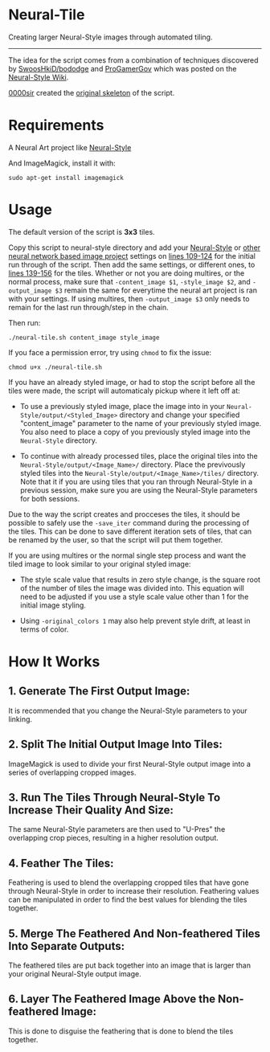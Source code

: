 # Neural-Tile
Creating larger Neural-Style images through automated tiling.

---
The idea for the script comes from a combination of techniques discovered by [SwoosHkiD/bododge](https://github.com/bododge) and [ProGamerGov](https://github.com/ProGamerGov) which was posted on the [Neural-Style Wiki](https://github.com/jcjohnson/neural-style/wiki/Techniques-For-Increasing-Image-Quality-Without-Buying-a-Better-GPU).

[0000sir](https://github.com/0000sir) created the [original skeleton](https://github.com/0000sir/larger-neural-style) of the script.

# Requirements

A Neural Art project like [Neural-Style](https://github.com/jcjohnson/neural-style/)

And ImageMagick, install it with:

`sudo apt-get install imagemagick`

# Usage

The default version of the script is **3x3** tiles. 

Copy this script to neural-style directory and add your [Neural-Style](https://github.com/jcjohnson/neural-style/) or [other neural network based image project](https://github.com/jcjohnson/neural-style/wiki/Similar-to-Neural-Style) settings on [lines 109-124](https://github.com/ProGamerGov/Neural-Tile/blob/master/neural-tile.sh#L106-L121) for the initial run through of the script. Then add the same settings, or different ones, to [lines 139-156](https://github.com/ProGamerGov/Neural-Tile/blob/master/neural-tile.sh#L136-L153) for the tiles. Whether or not you are doing multires, or the normal process, make sure that `-content_image $1`, `-style_image $2`, and `-output_image $3` remain the same for everytime the neural art project is ran with your settings. If using multires, then `-output_image $3` only needs to remain for the last run through/step in the chain. 

Then run:

`./neural-tile.sh content_image style_image`

If you face a permission error, try using `chmod` to fix the issue: 

`chmod u+x ./neural-tile.sh`

If you have an already styled image, or had to stop the script before all the tiles were made, the script will automaticaly pickup where it left off at:

* To use a previously styled image, place the image into in your `Neural-Style/output/<Styled_Image>` directory and change your specified "content_image" parameter to the name of your previously styled image. You also need to place a copy of you previously styled image into the `Neural-Style` directory. 

* To continue with already processed tiles, place the original tiles into the `Neural-Style/output/<Image_Name>/` directory. Place the previvously styled tiles into the `Neural-Style/output/<Image_Name>/tiles/` directory. Note that it if you are using tiles that you ran through Neural-Style in a previous session, make sure you are using the Neural-Style parameters for both sessions. 

Due to the way the script creates and procceses the tiles, it should be possible to safely use the `-save_iter` command during the processing of the tiles. This can be done to save different iteration sets of tiles, that can be renamed by the user, so that the script will put them together.

If you are using multires or the normal single step process and want the tiled image to look similar to your original styled image: 

* The style scale value that results in zero style change, is the square root of the number of tiles the image was divided into. This equation will need to be adjusted if you use a style scale value other than 1 for the initial image styling. 

* Using `-original_colors 1` may also help prevent style drift, at least in terms of color.

# How It Works

## 1. Generate The First Output Image:
It is recommended that you change the Neural-Style parameters to your linking.

## 2. Split The Initial Output Image Into Tiles:
ImageMagick is used to divide your first Neural-Style output image into a series of overlapping cropped images.

## 3. Run The Tiles Through Neural-Style To Increase Their Quality And Size:
The same Neural-Style parameters are then used to "U-Pres" the overlapping crop pieces, resulting in a higher resolution output. 

## 4. Feather The Tiles:

Feathering is used to blend the overlapping cropped tiles that have gone through Neural-Style in order to increase their resolution. Feathering values can be manipulated in order to find the best values for blending the tiles together. 

## 5. Merge The Feathered And Non-feathered Tiles Into Separate Outputs:

The feathered tiles are put back together into an image that is larger than your original Neural-Style output image.

## 6. Layer The Feathered Image Above the Non-feathered Image:

This is done to disguise the feathering that is done to blend the tiles together.
